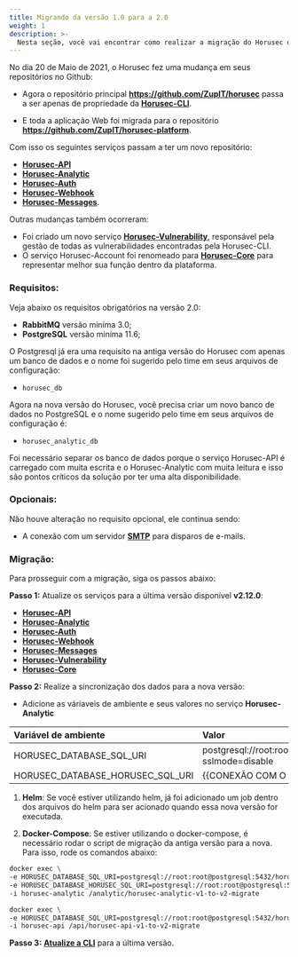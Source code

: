 ```yaml
---
title: Migrando da versão 1.0 para a 2.0
weight: 1
description: >-
  Nesta seção, você vai encontrar como realizar a migração do Horusec da versão 1.0 para 2.0.
---
```


No dia 20 de Maio de 2021, o Horusec fez uma mudança em seus repositórios no Github: 

- Agora o repositório principal **https://github.com/ZupIT/horusec** passa a ser apenas de propriedade da [**Horusec-CLI**](/docs/pt-br/cli).

- E toda a aplicação Web foi migrada para o repositório **https://github.com/ZupIT/horusec-platform**.

Com isso os seguintes serviços passam a ter um novo repositório:
  * [**Horusec-API**](/docs/pt-br/web/services/api)
  * [**Horusec-Analytic**](/docs/pt-br/web/services/analytic)
  * [**Horusec-Auth**](/docs/pt-br/web/services/auth)
  * [**Horusec-Webhook**](/docs/pt-br/web/services/webhook)
  * [**Horusec-Messages**](/docs/pt-br/web/services/messages).

Outras mudanças também ocorreram:
  * Foi criado um novo serviço [**Horusec-Vulnerability**](/docs/pt-br/web/services/vulnerability), responsável pela gestão de todas as vulnerabilidades encontradas pela Horusec-CLI.
  * O serviço Horusec-Account foi renomeado para [**Horusec-Core**](/docs/pt-br/web/services/core) para representar melhor sua função dentro da plataforma.

### Requisitos:
Veja abaixo os requisitos obrigatórios na versão 2.0:
- **RabbitMQ** versão miníma 3.0;
- **PostgreSQL** versão miníma 11.6;


O Postgresql já era uma requisito na antiga versão do Horusec com apenas um banco de dados e o nome foi sugerido pelo time em seus arquivos de configuração:
  - `horusec_db`

Agora na nova versão do Horusec, você precisa criar um novo banco de dados no PostgreSQL e o nome sugerido pelo time em seus arquivos de configuração é:
  - `horusec_analytic_db`


Foi necessário separar os banco de dados porque o serviço Horusec-API é carregado com muita escrita e o Horusec-Analytic com muita leitura e isso são pontos críticos da solução por ter uma alta disponibilidade.

### Opcionais:
Não houve alteração no requisito opcional, ele continua sendo:

- A conexão com um servidor [**SMTP**](/docs/pt-br/tutorials/how-to-enable-disable-messaging-service) para disparos de e-mails.

### Migração:
Para prosseguir com a migração, siga os passos abaixo:

**Passo 1:** Atualize os serviços para a última versão disponível **v2.12.0**:
 - [**Horusec-API**](https://hub.docker.com/r/horuszup/horusec-api)
 - [**Horusec-Analytic**](https://hub.docker.com/r/horuszup/horusec-analytic)
 - [**Horusec-Auth**](https://hub.docker.com/r/horuszup/horusec-auth)
 - [**Horusec-Webhook**](https://hub.docker.com/r/horuszup/horusec-webhook)
 - [**Horusec-Messages**](https://hub.docker.com/r/horuszup/horusec-messages)
 - [**Horusec-Vulnerability**](https://hub.docker.com/r/horuszup/horusec-vulnerability)
 - [**Horusec-Core**](https://hub.docker.com/r/horuszup/horusec-core)

**Passo 2:** Realize a sincronização dos dados para a nova versão:
  * Adicione as váriaveis de ambiente e seus valores no serviço **Horusec-Analytic**
<table>
    <thead>
        <tr>
            <th style="text-align:left">Variável de ambiente</th>
            <th style="text-align:left">Valor</th>
        </tr>
    </thead>
    <tbody>
        <tr>
            <td style="text-align:left">HORUSEC_DATABASE_SQL_URI</td>
            <td style="text-align:left">postgresql://root:root@postgresql:5432/horusec_analytic_db?sslmode=disable</td>
        </tr>
        <tr>
            <td style="text-align:left">HORUSEC_DATABASE_HORUSEC_SQL_URI</td>
            <td style="text-align:left">{{CONEXÃO COM O BANCO DE DADOS EXISTENTE}}</td>
        </tr>
    </tbody>
</table>


1. **Helm**:
Se você estiver utilizando helm, já foi adicionado um job dentro dos arquivos do helm para ser acionado quando essa nova versão for executada.

2. **Docker-Compose**:
Se estiver utilizando o docker-compose, é necessário rodar o script de migração da antiga versão para a nova. Para isso, rode os comandos abaixo:

```bash
docker exec \
-e HORUSEC_DATABASE_SQL_URI=postgresql://root:root@postgresql:5432/horusec_analytic_db?sslmode=disable \
-e HORUSEC_DATABASE_HORUSEC_SQL_URI=postgresql://root:root@postgresql:5432/horusec_analytic_db?sslmode=disable \
-i horusec-analytic /analytic/horusec-analytic-v1-to-v2-migrate
```

```bash
docker exec \
-e HORUSEC_DATABASE_SQL_URI=postgresql://root:root@postgresql:5432/horusec_analytic_db?sslmode=disable \
-i horusec-api /api/horusec-api-v1-to-v2-migrate
```

**Passo 3:** [**Atualize a CLI**](/docs/pt-br/cli/installation) para a última versão.
